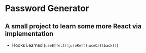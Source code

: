 # Password Generator
## A small project to learn some more React via implementation

* Hooks Learned (``useEffect()``,``useRef()``,``useCallback()``)